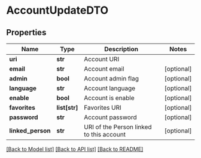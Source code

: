 # AccountUpdateDTO

## Properties
Name | Type | Description | Notes
------------ | ------------- | ------------- | -------------
**uri** | **str** | Account URI | 
**email** | **str** | Account email | [optional] 
**admin** | **bool** | Account admin flag | [optional] 
**language** | **str** | Account language | [optional] 
**enable** | **bool** | Account is enable | [optional] 
**favorites** | **list[str]** | Favorites URI | [optional] 
**password** | **str** | Account password | [optional] 
**linked_person** | **str** | URI of the Person linked to this account | [optional] 

[[Back to Model list]](../README.md#documentation-for-models) [[Back to API list]](../README.md#documentation-for-api-endpoints) [[Back to README]](../README.md)

